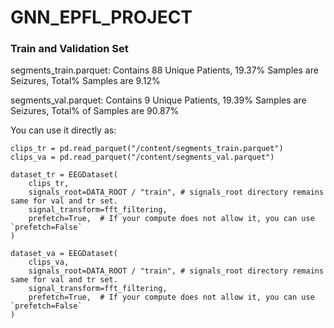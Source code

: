 # GNN_EPFL_PROJECT

### Train and Validation Set
segments_train.parquet: Contains 88 Unique Patients, 19.37% Samples are Seizures, Total% Samples are 9.12%

segments_val.parquet: Contains 9 Unique Patients, 19.39% Samples are Seizures, Total% of Samples are 90.87%

You can use it directly as:

```
clips_tr = pd.read_parquet("/content/segments_train.parquet")
clips_va = pd.read_parquet("/content/segments_val.parquet")

dataset_tr = EEGDataset(
    clips_tr,
    signals_root=DATA_ROOT / "train", # signals_root directory remains same for val and tr set.
    signal_transform=fft_filtering,
    prefetch=True,  # If your compute does not allow it, you can use `prefetch=False`
)

dataset_va = EEGDataset(
    clips_va,
    signals_root=DATA_ROOT / "train", # signals_root directory remains same for val and tr set.
    signal_transform=fft_filtering,
    prefetch=True,  # If your compute does not allow it, you can use `prefetch=False`
)
```
